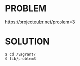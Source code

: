# PROBLEM

https://projecteuler.net/problem=3

# SOLUTION

```console
$ cd /vagrant/
$ lib/problem3
```
